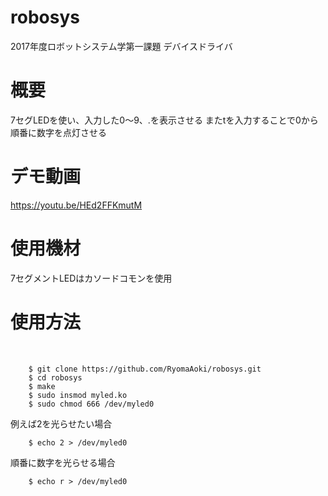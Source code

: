 # robosys
2017年度ロボットシステム学第一課題 デバイスドライバ

# 概要
7セグLEDを使い、入力した0～9、.を表示させる
またtを入力することで0から順番に数字を点灯させる

# デモ動画

https://youtu.be/HEd2FFKmutM

# 使用機材
7セグメントLEDはカソードコモンを使用


# 使用方法
        
        
        $ git clone https://github.com/RyomaAoki/robosys.git
        $ cd robosys
        $ make
        $ sudo insmod myled.ko
        $ sudo chmod 666 /dev/myled0
        
        
例えば2を光らせたい場合

        $ echo 2 > /dev/myled0
順番に数字を光らせる場合


        $ echo r > /dev/myled0


